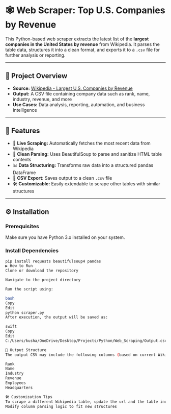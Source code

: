 # 🕸️ Web Scraper: Top U.S. Companies by Revenue

This Python-based web scraper extracts the latest list of the **largest companies in the United States by revenue** from Wikipedia. It parses the table data, structures it into a clean format, and exports it to a `.csv` file for further analysis or reporting.

---

## 📁 Project Overview

- **Source:** [Wikipedia - Largest U.S. Companies by Revenue](https://en.wikipedia.org/wiki/List_of_largest_companies_in_the_United_States_by_revenue)  
- **Output:** A CSV file containing company data such as rank, name, industry, revenue, and more  
- **Use Cases:** Data analysis, reporting, automation, and business intelligence

---

## 🚀 Features

- 🔄 **Live Scraping:** Automatically fetches the most recent data from Wikipedia  
- 🧹 **Clean Parsing:** Uses BeautifulSoup to parse and sanitize HTML table contents  
- 📊 **Data Structuring:** Transforms raw data into a structured pandas DataFrame  
- 💾 **CSV Export:** Saves output to a clean `.csv` file  
- 🛠️ **Customizable:** Easily extendable to scrape other tables with similar structures

---

## ⚙️ Installation

### Prerequisites

Make sure you have Python 3.x installed on your system.

### Install Dependencies

```bash
pip install requests beautifulsoup4 pandas
▶️ How to Run
Clone or download the repository

Navigate to the project directory

Run the script using:

bash
Copy
Edit
python scraper.py
After execution, the output will be saved as:

swift
Copy
Edit
C:/Users/kusha/OneDrive/Desktop/Projects/Python/Web_Scraping/Output.csv

📂 Output Structure
The output CSV may include the following columns (based on current Wikipedia data):

Rank
Name
Industry
Revenue
Employees
Headquarters

🛠️ Customization Tips
To scrape a different Wikipedia table, update the url and the table index
Modify column parsing logic to fit new structures





